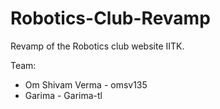 # Robotics-Club-Revamp
Revamp of the Robotics club website IITK.

Team:
- Om Shivam Verma - omsv135
- Garima - Garima-tl

